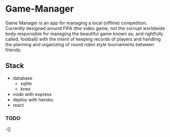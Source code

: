 # Game-Manager

Game Manager is an app for managing a local (offline) competition. Currently designed around FIFA (the video game, not the corrupt worldwide body responsible for managing the beautiful game known as, and rightfully called, football) with the intent of keeping records of players and handling the planning and organizing of round robin style tournaments between friends.

## Stack
  - database
    - sqlite
    - knex
  - node with express
  - deploy with heroku
  - react

### TODO
  -[]



##
